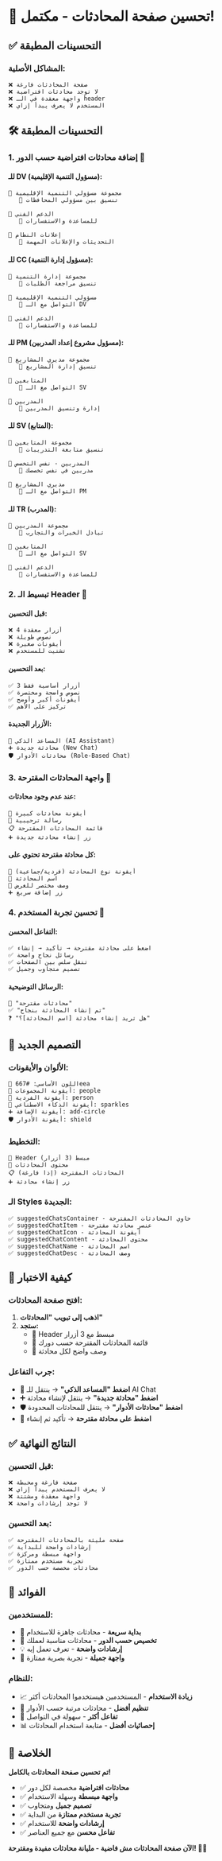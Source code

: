 # 💬 تحسين صفحة المحادثات - مكتمل!

## ✅ التحسينات المطبقة

### **المشاكل الأصلية:**
```
❌ صفحة المحادثات فارغة
❌ لا توجد محادثات افتراضية
❌ واجهة معقدة في الـ header
❌ المستخدم لا يعرف يبدأ إزاي
```

## 🛠️ التحسينات المطبقة

### **1. إضافة محادثات افتراضية حسب الدور** 💬

#### **للـ DV (مسؤول التنمية الإقليمية):**
```
💬 مجموعة مسؤولي التنمية الإقليمية
   📝 تنسيق بين مسؤولي المحافظات

💬 الدعم الفني
   📝 للمساعدة والاستفسارات

💬 إعلانات النظام
   📝 التحديثات والإعلانات المهمة
```

#### **للـ CC (مسؤول إدارة التنمية):**
```
💬 مجموعة إدارة التنمية
   📝 تنسيق مراجعة الطلبات

💬 مسؤولي التنمية الإقليمية
   📝 التواصل مع الـ DV

💬 الدعم الفني
   📝 للمساعدة والاستفسارات
```

#### **للـ PM (مسؤول مشروع إعداد المدربين):**
```
💬 مجموعة مديري المشاريع
   📝 تنسيق إدارة المشاريع

💬 المتابعين
   📝 التواصل مع الـ SV

💬 المدربين
   📝 إدارة وتنسيق المدربين
```

#### **للـ SV (المتابع):**
```
💬 مجموعة المتابعين
   📝 تنسيق متابعة التدريبات

💬 المدربين - نفس التخصص
   📝 مدربين في نفس تخصصك

💬 مديري المشاريع
   📝 التواصل مع الـ PM
```

#### **للـ TR (المدرب):**
```
💬 مجموعة المدربين
   📝 تبادل الخبرات والتجارب

💬 المتابعين
   📝 التواصل مع الـ SV

💬 الدعم الفني
   📝 للمساعدة والاستفسارات
```

### **2. تبسيط الـ Header** 🎨

#### **قبل التحسين:**
```
❌ 4 أزرار معقدة
❌ نصوص طويلة
❌ أيقونات صغيرة
❌ تشتيت للمستخدم
```

#### **بعد التحسين:**
```
✅ 3 أزرار أساسية فقط
✅ نصوص واضحة ومختصرة
✅ أيقونات أكبر وأوضح
✅ تركيز على الأهم
```

#### **الأزرار الجديدة:**
```
🤖 المساعد الذكي (AI Assistant)
➕ محادثة جديدة (New Chat)
🛡️ محادثات الأدوار (Role-Based Chat)
```

### **3. واجهة المحادثات المقترحة** 📱

#### **عند عدم وجود محادثات:**
```
💬 أيقونة محادثات كبيرة
📝 رسالة ترحيبية
📋 قائمة المحادثات المقترحة
➕ زر إنشاء محادثة جديدة
```

#### **كل محادثة مقترحة تحتوي على:**
```
👥 أيقونة نوع المحادثة (فردية/جماعية)
📝 اسم المحادثة
📄 وصف مختصر للغرض
➕ زر إضافة سريع
```

### **4. تحسين تجربة المستخدم** 🎯

#### **التفاعل المحسن:**
```
✅ اضغط على محادثة مقترحة → تأكيد → إنشاء
✅ رسائل نجاح واضحة
✅ تنقل سلس بين الصفحات
✅ تصميم متجاوب وجميل
```

#### **الرسائل التوضيحية:**
```
💬 "محادثات مقترحة"
✅ "تم إنشاء المحادثة بنجاح"
❓ "هل تريد إنشاء محادثة [اسم المحادثة]؟"
```

## 🎨 التصميم الجديد

### **الألوان والأيقونات:**
```
🔵 اللون الأساسي: #667eea
👥 أيقونة المجموعات: people
👤 أيقونة الفردية: person
🤖 أيقونة الذكاء الاصطناعي: sparkles
➕ أيقونة الإضافة: add-circle
🛡️ أيقونة الأدوار: shield
```

### **التخطيط:**
```
📱 Header مبسط (3 أزرار)
💬 محتوى المحادثات
📋 المحادثات المقترحة (إذا فارغة)
➕ زر إنشاء محادثة
```

### **الـ Styles الجديدة:**
```
✅ suggestedChatsContainer - حاوي المحادثات المقترحة
✅ suggestedChatItem - عنصر محادثة مقترحة
✅ suggestedChatIcon - أيقونة المحادثة
✅ suggestedChatContent - محتوى المحادثة
✅ suggestedChatName - اسم المحادثة
✅ suggestedChatDesc - وصف المحادثة
```

## 🧪 كيفية الاختبار

### **افتح صفحة المحادثات:**
1. **اذهب إلى تبويب "المحادثات"**
2. **ستجد:**
   - 🎨 Header مبسط مع 3 أزرار
   - 💬 قائمة المحادثات المقترحة حسب دورك
   - 📝 وصف واضح لكل محادثة

### **جرب التفاعل:**
- 🤖 **اضغط "المساعد الذكي"** → ينتقل للـ AI Chat
- ➕ **اضغط "محادثة جديدة"** → ينتقل لإنشاء محادثة
- 🛡️ **اضغط "محادثات الأدوار"** → ينتقل للمحادثات المحدودة
- 💬 **اضغط على محادثة مقترحة** → تأكيد ثم إنشاء

## ✅ النتائج النهائية

### **قبل التحسين:**
```
❌ صفحة فارغة ومحبطة
❌ لا يعرف المستخدم يبدأ إزاي
❌ واجهة معقدة ومشتتة
❌ لا توجد إرشادات واضحة
```

### **بعد التحسين:**
```
✅ صفحة مليئة بالمحادثات المقترحة
✅ إرشادات واضحة للبداية
✅ واجهة مبسطة ومركزة
✅ تجربة مستخدم ممتازة
✅ محادثات مخصصة حسب الدور
```

## 🎯 الفوائد

### **للمستخدمين:**
- 🚀 **بداية سريعة** - محادثات جاهزة للاستخدام
- 🎯 **تخصيص حسب الدور** - محادثات مناسبة لعملك
- 💡 **إرشادات واضحة** - تعرف تعمل إيه
- 🎨 **واجهة جميلة** - تجربة بصرية ممتازة

### **للنظام:**
- 📈 **زيادة الاستخدام** - المستخدمين هيستخدموا المحادثات أكثر
- 🎯 **تنظيم أفضل** - محادثات مرتبة حسب الأدوار
- 🔄 **تفاعل أكثر** - سهولة في التواصل
- 📊 **إحصائيات أفضل** - متابعة استخدام المحادثات

## 🎉 الخلاصة

**تم تحسين صفحة المحادثات بالكامل!**

- ✅ **محادثات افتراضية** مخصصة لكل دور
- ✅ **واجهة مبسطة** وسهلة الاستخدام
- ✅ **تصميم جميل** ومتجاوب
- ✅ **تجربة مستخدم ممتازة** من البداية
- ✅ **إرشادات واضحة** للاستخدام
- ✅ **تفاعل محسن** مع جميع العناصر

**الآن صفحة المحادثات مش فاضية - مليانة محادثات مفيدة ومقترحة! 💬🎊**
